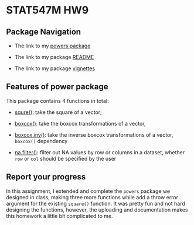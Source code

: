# STAT547M HW9

## Package Navigation

- The link to my [powers package](https://github.com/zxkathy/STAT547M_Zhao_Xin_HW/tree/master/HW9/powers)

- The link to my package [README](https://github.com/zxkathy/powers/blob/master/README.md)

- The link to my package [vignettes](https://github.com/zxkathy/powers/blob/master/vignettes/power_vignette.Rmd)

## Features of power package

This package contains 4 functions in total: 

- [squre()](https://github.com/zxkathy/powers/blob/master/R/square.R): take the square of a vector; 

- [boxcox()](https://github.com/zxkathy/powers/blob/master/R/boxcox.R): take the boxcox transformations of a vector,

- [boxcox.inv()](https://github.com/zxkathy/powers/blob/master/R/boxcox.inv.R): take the inverse boxcox transformations of a vector, `boxcox()` dependency
    
- [na.filter()](https://github.com/zxkathy/powers/blob/master/R/filter.na.R): filter out NA values by row or columns in a dataset, whether `row` or `col` should be specified by the user

## Report your progress

In this assignment, I extended and complete the `powers` package we designed in class, making three more functions while add a throw error argument for the existing  `square()` function. It was pretty fun and not hard designing the functions, however, the uploading and documentation makes this homework a little bit complicated to me.

